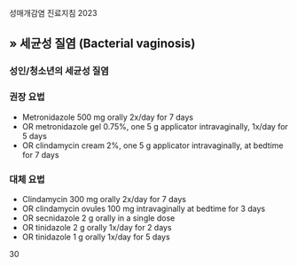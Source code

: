 성매개감염 진료지침 2023

## » 세균성 질염 (Bacterial vaginosis)

### 성인/청소년의 세균성 질염

### 권장 요법
- Metronidazole 500 mg orally 2x/day for 7 days
- OR metronidazole gel 0.75%, one 5 g applicator intravaginally, 1x/day for 5 days
- OR clindamycin cream 2%, one 5 g applicator intravaginally, at bedtime for 7 days

### 대체 요법
- Clindamycin 300 mg orally 2x/day for 7 days
- OR clindamycin ovules 100 mg intravaginally at bedtime for 3 days
- OR secnidazole 2 g orally in a single dose
- OR tinidazole 2 g orally 1x/day for 2 days
- OR tinidazole 1 g orally 1x/day for 5 days

<PAGE>30